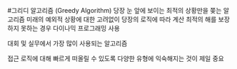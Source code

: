 #그리디 알고리즘 (Greedy Algorithm)
당장 눈 앞에 보이는 최적의 상황만을 쫒는 알고리즘
미래의 예외적 상황에 대한 고려없이 당장의 로직에 따라 계산
최적의 해를 보장하지 못하는 경우 다이나믹 프로그래밍 사용

대회 및 실무에서 가장 많이 사용되는 알고리즘

접근 로직에 대해 빠르게 떠올릴 수 있도록
다양한 유형에 익숙해지는 것이 제일 중요
